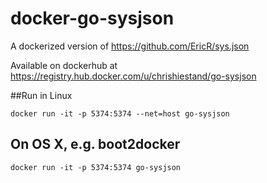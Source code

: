 # docker-go-sysjson
A dockerized version of <https://github.com/EricR/sys.json>

Available on dockerhub at <https://registry.hub.docker.com/u/chrishiestand/go-sysjson>

##Run in Linux

    docker run -it -p 5374:5374 --net=host go-sysjson

## On OS X, e.g. boot2docker

    docker run -it -p 5374:5374 go-sysjson
